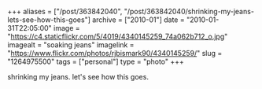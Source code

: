 +++
aliases = ["/post/363842040", "/post/363842040/shrinking-my-jeans-lets-see-how-this-goes"]
archive = ["2010-01"]
date = "2010-01-31T22:05:00"
image = "https://c4.staticflickr.com/5/4019/4340145259_74a062b712_o.jpg"
imagealt = "soaking jeans"
imagelink = "https://www.flickr.com/photos/rjbismark90/4340145259/"
slug = "1264975500"
tags = ["personal"]
type = "photo"
+++

shrinking my jeans. let's see how this goes.
